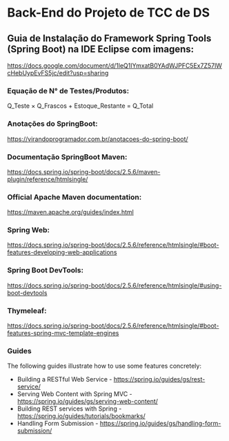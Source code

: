 # Back-End do Projeto de TCC de DS

## Guia de Instalação do Framework Spring Tools (Spring Boot) na IDE Eclipse com imagens:
 https://docs.google.com/document/d/1leQ1IYmxatB0YAdWJPFC5Ex7Z57lWcHebUypEvFS5jc/edit?usp=sharing

### Equação de N° de Testes/Produtos:
Q_Teste × Q_Frascos + Estoque_Restante = Q_Total

### Anotações do SpringBoot:
https://virandoprogramador.com.br/anotacoes-do-spring-boot/

### Documentação SpringBoot Maven:
https://docs.spring.io/spring-boot/docs/2.5.6/maven-plugin/reference/htmlsingle/

### Official Apache Maven documentation:
https://maven.apache.org/guides/index.html

### Spring Web:
https://docs.spring.io/spring-boot/docs/2.5.6/reference/htmlsingle/#boot-features-developing-web-applications

### Spring Boot DevTools: 
https://docs.spring.io/spring-boot/docs/2.5.6/reference/htmlsingle/#using-boot-devtools

### Thymeleaf:
https://docs.spring.io/spring-boot/docs/2.5.6/reference/htmlsingle/#boot-features-spring-mvc-template-engines

### Guides
The following guides illustrate how to use some features concretely:

* Building a RESTful Web Service - https://spring.io/guides/gs/rest-service/
* Serving Web Content with Spring MVC - https://spring.io/guides/gs/serving-web-content/
* Building REST services with Spring - https://spring.io/guides/tutorials/bookmarks/
* Handling Form Submission - https://spring.io/guides/gs/handling-form-submission/
